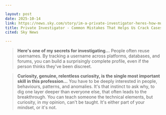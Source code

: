 ```yaml
---

layout: post
date: 2025-10-14
link: https://news.sky.com/story/im-a-private-investigator-heres-how-much-we-cost-and-common-mistake-that-helps-us-crack-cases-13449332
title: Private Investigator - Common Mistakes That Helps Us Crack Cases
cited: Sky News

---
```


> **Here's one of my secrets for investigating...** People often reuse usernames. By tracking a username across platforms, databases, and forums, you can build a surprisingly complete profile, even if the person thinks they've been discreet.

> **Curiosity, genuine, relentless curiosity, is the single most important skill in this profession…** You have to be deeply interested in people, behaviours, patterns, and anomalies. It's that instinct to ask why, to dig one layer deeper than everyone else, that often leads to the breakthrough. You can teach someone the technical elements, but curiosity, in my opinion, can't be taught. It's either part of your mindset, or it's not.